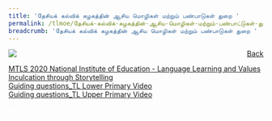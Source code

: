 ```yaml
---
title: 'தேசியக் கல்விக் கழகத்தின் ஆசிய மொழிகள் மற்றும் பண்பாடுகள் துறை '
permalink: /tlmoe/தேசியக்-கல்விக்-கழகத்தின்-ஆசிய-மொழிகள்-மற்றும்-பண்பாட்டுகள்-துறை/
breadcrumb: 'தேசியக் கல்விக் கழகத்தின் ஆசிய மொழிகள் மற்றும் பண்பாடுகள் துறை '
---
```

<a href="/gallery/தமிழ்மொழிக்-காட்சிக்கூடம்-e/community-partners2/" style="float:right;">Back</a>
 <img src="/images/NIE-TL.jpg"> <br/>

<a href="/clmoe/MTLS 2020_National Institute of Education_Storytelling_Language Learning and Values Inculcation.pdf" download>MTLS 2020 National Institute of Education  -  Language Learning and Values Inculcation through Storytelling</a><br/>
<a href="/tlmoe/Guiding questions_TL Lower Primary Video.pdf" download>Guiding questions_TL Lower Primary Video</a><br/>
<a href="/tlmoe/Guiding-questions_TL-Upper-primary-Video.pdf" target="_blank">Guiding questions_TL  Upper Primary Video</a>
<div class="btntop"><a href="#top" style="text-decoration:none;"><span style="color:white"><b>Top</b></span></a></div>
